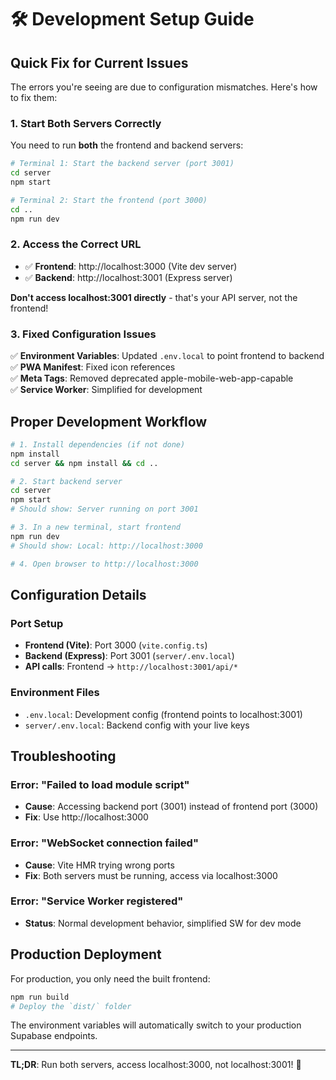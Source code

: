 # 🛠️ Development Setup Guide

## Quick Fix for Current Issues

The errors you're seeing are due to configuration mismatches. Here's how to fix them:

### 1. **Start Both Servers Correctly**

You need to run **both** the frontend and backend servers:

```bash
# Terminal 1: Start the backend server (port 3001)
cd server
npm start

# Terminal 2: Start the frontend (port 3000)  
cd ..
npm run dev
```

### 2. **Access the Correct URL**

- ✅ **Frontend**: http://localhost:3000 (Vite dev server)
- ✅ **Backend**: http://localhost:3001 (Express server)

**Don't access localhost:3001 directly** - that's your API server, not the frontend!

### 3. **Fixed Configuration Issues**

✅ **Environment Variables**: Updated `.env.local` to point frontend to backend  
✅ **PWA Manifest**: Fixed icon references  
✅ **Meta Tags**: Removed deprecated apple-mobile-web-app-capable  
✅ **Service Worker**: Simplified for development  

## Proper Development Workflow

```bash
# 1. Install dependencies (if not done)
npm install
cd server && npm install && cd ..

# 2. Start backend server
cd server
npm start
# Should show: Server running on port 3001

# 3. In a new terminal, start frontend
npm run dev
# Should show: Local: http://localhost:3000

# 4. Open browser to http://localhost:3000
```

## Configuration Details

### Port Setup
- **Frontend (Vite)**: Port 3000 (`vite.config.ts`)
- **Backend (Express)**: Port 3001 (`server/.env.local`)
- **API calls**: Frontend → `http://localhost:3001/api/*`

### Environment Files
- `.env.local`: Development config (frontend points to localhost:3001)
- `server/.env.local`: Backend config with your live keys

## Troubleshooting

### Error: "Failed to load module script"
- **Cause**: Accessing backend port (3001) instead of frontend port (3000)
- **Fix**: Use http://localhost:3000

### Error: "WebSocket connection failed"
- **Cause**: Vite HMR trying wrong ports
- **Fix**: Both servers must be running, access via localhost:3000

### Error: "Service Worker registered"
- **Status**: Normal development behavior, simplified SW for dev mode

## Production Deployment

For production, you only need the built frontend:

```bash
npm run build
# Deploy the `dist/` folder
```

The environment variables will automatically switch to your production Supabase endpoints.

---

**TL;DR**: Run both servers, access localhost:3000, not localhost:3001! 🚀